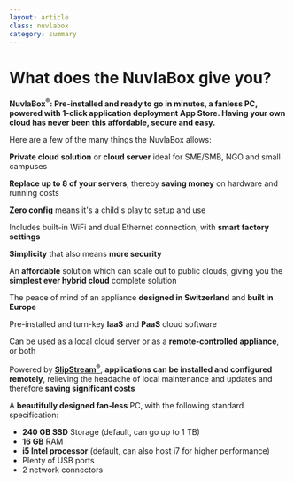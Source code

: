 ```yaml
---
layout: article
class: nuvlabox
category: summary
---
```


What does the NuvlaBox give you?
========

**NuvlaBox<sup>®</sup>: Pre-installed and ready to go in minutes, a fanless PC, powered with 1-click application deployment App Store. Having your own cloud has never been this affordable, secure and easy.** 

Here are a few of the many things the NuvlaBox allows:

**Private cloud solution** or **cloud server** ideal for SME/SMB, NGO and small campuses

**Replace up to 8 of your servers**, thereby **saving money** on hardware and running costs

**Zero config** means it's a child's play to setup and use

Includes built-in WiFi and dual Ethernet connection, with **smart factory settings**

**Simplicity** that also means **more security**

An **affordable** solution which can scale out to public clouds, giving you the **simplest ever hybrid cloud** complete solution

The peace of mind of an appliance **designed in Switzerland** and **built in Europe** 

Pre-installed and turn-key **IaaS** and **PaaS** cloud software

Can be used as a local cloud server or as a **remote-controlled appliance**, or both

Powered by [**SlipStream<sup>®</sup>**](/products/slipstream.html), **applications can be installed and configured remotely**, relieving the headache of local maintenance and updates and therefore **saving significant costs**

A **beautifully designed fan-less** PC, with the following standard specification:

 * **240 GB SSD** Storage (default, can go up to 1 TB)
 * **16 GB** RAM
 * **i5 Intel processor** (default, can also host i7 for higher performance)
 * Plenty of USB ports
 * 2 network connectors
